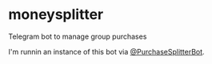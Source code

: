 # moneysplitter
Telegram bot to manage group purchases

I'm runnin an instance of this bot via [@PurchaseSplitterBot](https://telegram.me/purchasesplitterbot).

